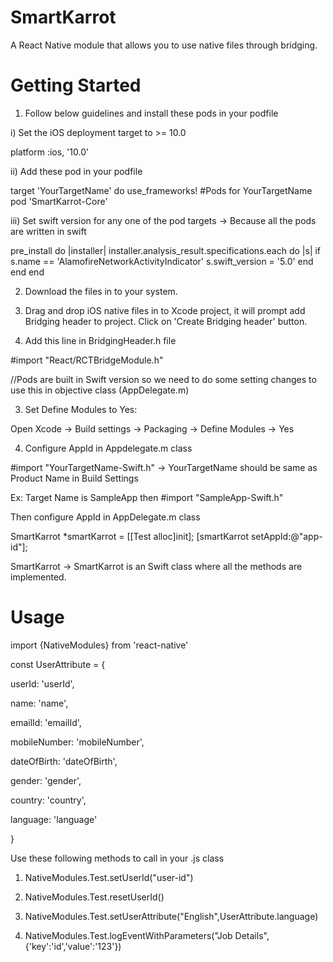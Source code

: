 # SmartKarrot

A React Native module that allows you to use native files through bridging.

# Getting Started

1) Follow below guidelines and install these pods in your podfile 

i) Set the iOS deployment target to >= 10.0

platform :ios, '10.0'

ii) Add these pod in your podfile

target 'YourTargetName' do
use_frameworks!
 #Pods for YourTargetName
pod 'SmartKarrot-Core'

iii) Set swift version for any one of the pod targets -> Because all the pods are written in swift

pre_install do |installer|
	installer.analysis_result.specifications.each do |s|
        if s.name == 'AlamofireNetworkActivityIndicator'
            s.swift_version = '5.0'
        end
    end
end

2) Download the files in to your system.

3) Drag and drop iOS native files in to Xcode project, it will prompt add Bridging header to project. Click on 'Create Bridging header' button.

3) Add this line in BridgingHeader.h file 

#import "React/RCTBridgeModule.h" 

//Pods are built in Swift version so we need to do some setting changes to use this in objective class (AppDelegate.m)

3) Set Define Modules to Yes:

Open Xcode -> Build settings -> Packaging -> Define Modules -> Yes

4) Configure AppId in Appdelegate.m class

#import "YourTargetName-Swift.h" -> YourTargetName should be same as Product Name in Build Settings

Ex: Target Name is SampleApp then #import "SampleApp-Swift.h"

Then configure AppId in AppDelegate.m class

SmartKarrot *smartKarrot = [[Test alloc]init];
  [smartKarrot setAppId:@"app-id"];
  
  SmartKarrot -> SmartKarrot is an Swift class where all the methods are implemented.

# Usage

import {NativeModules} from 'react-native'

const UserAttribute  = {

  userId: 'userId',
  
  name: 'name',
  
  emailId: 'emailId',
  
  mobileNumber: 'mobileNumber',
  
  dateOfBirth: 'dateOfBirth',
  
  gender: 'gender',
  
  country: 'country',
  
  language: 'language'
  
}

Use these following methods to call in your .js class

1) NativeModules.Test.setUserId("user-id")

2) NativeModules.Test.resetUserId()

2) NativeModules.Test.setUserAttribute("English",UserAttribute.language)

3) NativeModules.Test.logEventWithParameters("Job Details",{'key':'id','value':'123'})
